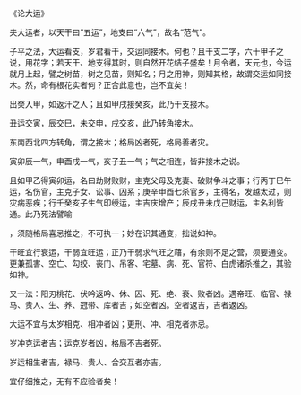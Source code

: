 《论大运》

夫大运者，以天干曰“五运”，地支曰“六气”，故名“范气”。

子平之法，大运看支，岁君看干，交运同接木。何也？且干支二字，六十甲子之说，用花字；若天干、地支得其时，则自然开花结子盛矣！月令者，天元也，今运就月上起，譬之树苗，树之见苗，则知名；月之用神，则知其格，故谓交运如同接木。然，命有根花实者何？正合此意也，岂不宜矣！

出癸入甲，如返汗之人；且如甲戌接癸亥，此乃干支接木。

丑运交寅，辰交巳，未交申，戌交亥，此乃转角接木。

东南西北四方转角，谓之接木；格局凶者死，格局善者灾。

寅卯辰一气，申酉戌一气，亥子丑一气；气之相连，皆非接木之说。

且如甲乙得寅卯运，名曰劫财败财，主克父母及克妻、破财争斗之事；行丙丁巳午运，名伤官，主克子女、讼事、囚系；庚辛申酉七杀官乡，主得名，发越太过，则灾病恶疾；行壬癸亥子生气印绶运，主吉庆增产；辰戌丑未戊己财运，主名利皆通。此乃死法譬喻

，须随格局喜忌推之，不可执一；妙在识其通变，拙说如神。

干旺宜行衰运，干弱宜旺运；正乃干弱求气旺之藉，有余则不足之营，须要通变。更兼孤害、空亡、勾绞、丧门、吊客、宅墓、病、死、官符、白虎诸杀推之，其验如神。

又一法：阳刃桃花、伏吟返吟、休、囚、死、绝、衰、败者凶。遇帝旺、临官、禄马、贵人、生、养、冠带、库者吉；如空者凶。空者返吉，吉者返凶。

大运不宜与太岁相克、相冲者凶；更刑、冲、相克者亦忌。

岁冲克运者吉；运克岁者凶，格局不吉者死。

岁运相生者吉，禄马、贵人、合交互者亦吉。

宜仔细推之，无有不应验者矣！

